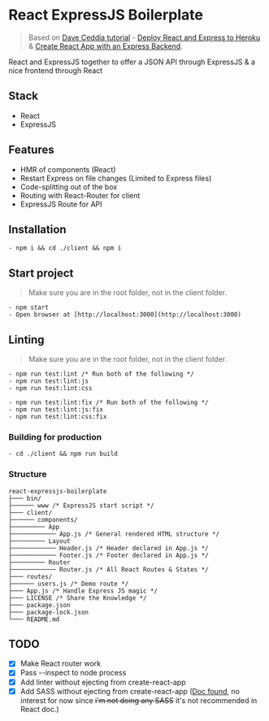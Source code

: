 # React ExpressJS Boilerplate

> Based on [Dave Ceddia tutorial](https://daveceddia.com/) - [Deploy React and Express to Heroku](https://daveceddia.com/deploy-react-express-app-heroku/) &  [Create React App with an Express Backend](https://daveceddia.com/create-react-app-express-backend/).

React and ExpressJS together to offer a JSON API through ExpressJS &amp; a nice frontend through React

## Stack
- React
- ExpressJS

## Features
- HMR of components (React)
- Restart Express on file changes (Limited to Express files)
- Code-splitting out of the box
- Routing with React-Router for client
- ExpressJS Route for API

## Installation
```
- npm i && cd ./client && npm i 
```

## Start project
> Make sure you are in the root folder, not in the client folder.
```
- npm start
- Open browser at [http://localhost:3000](http://localhost:3000)
```

## Linting
> Make sure you are in the root folder, not in the client folder.
```
- npm run test:lint /* Run both of the following */
- npm run test:lint:js
- npm run test:lint:css

- npm run test:lint:fix /* Run both of the following */
- npm run test:lint:js:fix
- npm run test:lint:css:fix
```

### Building for production
```
- cd ./client && npm run build 
```

### Structure
```
react-expressjs-boilerplate
├─── bin/
├────── www /* ExpressJS start script */
├─── client/
├────── components/
├───────── App
├──────────── App.js /* General rendered HTML structure */
├───────── Layout
├──────────── Header.js /* Header declared in App.js */
├──────────── Footer.js /* Footer declared in App.js */
├───────── Router
├──────────── Router.js /* All React Routes & States */
├─── routes/
├────── users.js /* Demo route */
├─── App.js /* Handle Express JS magic */
├─── LICENSE /* Share the Knowledge */
├─── package.json
├─── package-lock.json
└─── README.md
```

## TODO

- [X] Make React router work
- [X] Pass --inspect to node process
- [X] Add linter without ejecting from create-react-app
- [X] Add SASS without ejecting from create-react-app ([Doc found](https://github.com/facebook/create-react-app/blob/master/packages/react-scripts/template/README.md#adding-a-css-preprocessor-sass-less-etc), no interest for now since ~~i'm not doing any SASS~~ it's not recommended in React doc.)
